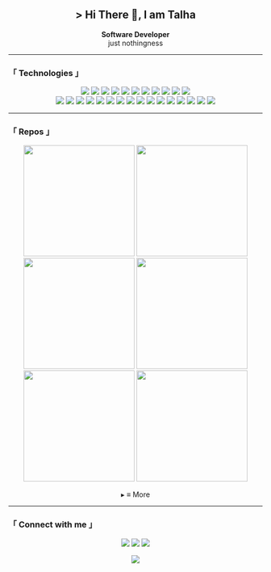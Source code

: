 <h2 align="center"> > Hi There 👋, I am Talha </h2>

<p align="center">
 <b>Software Developer</b>
<br>
  just nothingness
</p>

---

### 「 Technologies 」

<p align="center">
  <img src="https://img.shields.io/badge/-JavaScript-F7DF1E?style=flat&logo=javascript&logoColor=black" />
  <img src="https://img.shields.io/badge/-React-20232A?style=flat&logo=react" />
  <img src="https://img.shields.io/badge/-NextJS-000?style=flat&logo=next.js" />
  <img src="https://img.shields.io/badge/-TypeScript-3178C6?style=flat&logo=typescript" />
  <img src="https://img.shields.io/badge/-Java-007396?style=flat&logo=java" />
  <img src="https://img.shields.io/badge/-Flutter-02569B?style=flat&logo=flutter" />
  <img src="https://img.shields.io/badge/-Dart-0175C2?style=flat&logo=dart" />
  <img src="https://img.shields.io/badge/-HTML-E34F26?style=flat&logo=html5" />
  <img src="https://img.shields.io/badge/-CSS-1572B6?style=flat&logo=css3" />
  <img src="https://img.shields.io/badge/-Sass-CC6699?style=flat&logo=sass" />
  <img src="https://img.shields.io/badge/-Tailwind-38B2AC?style=flat&logo=tailwind-css" />
  <br>
  <img src="https://img.shields.io/badge/-Git-F05032?style=flat&logo=git" />
  <img src="https://img.shields.io/badge/-JSON-000000?style=flat&logo=json" />
  <img src="https://img.shields.io/badge/-Linux-FCC624?style=flat&logo=linux" />
  <img src="https://img.shields.io/badge/-Firebase-FFCA28?style=flat&logo=firebase" />
  <img src="https://img.shields.io/badge/-React%20Query-FF4154?style=flat&logo=react-query" />
  <img src="https://img.shields.io/badge/-Redux-764ABC?style=flat&logo=redux" />
  <img src="https://img.shields.io/badge/-Context%20API-20232A?style=flat&logo=react" />
  <img src="https://img.shields.io/badge/-Formik-EC5990?style=flat" />
  <img src="https://img.shields.io/badge/-React%20Hook%20Form-EC5990?style=flat" />
  <img src="https://img.shields.io/badge/-Yup-4B5563?style=flat" />
  <img src="https://img.shields.io/badge/-Zod-4B5563?style=flat" />
  <img src="https://img.shields.io/badge/-Webpack-8DD6F9?style=flat&logo=webpack" />
  <img src="https://img.shields.io/badge/-Storybook-FF4785?style=flat&logo=storybook" />
  <img src="https://img.shields.io/badge/-React%20Dev%20Tool-20232A?style=flat&logo=react" />
  <img src="https://img.shields.io/badge/-Framer%20Motion-EF4A7B?style=flat" />
  <img src="https://img.shields.io/badge/-Figma-F24E1E?style=flat&logo=figma" />
</p>

---

### 「 Repos 」

<p align="center">
  <a href="https://github.com/talha/portfolio"><img width="220" src="https://github-readme-stats.vercel.app/api/pin/?username=talha&repo=portfolio&theme=dark" /></a>
  <a href="https://github.com/talha/daily-news"><img width="220" src="https://github-readme-stats.vercel.app/api/pin/?username=talha&repo=daily-news&theme=dark" /></a>
  <br>
  <a href="https://github.com/talha/password-metric-app"><img width="220" src="https://github-readme-stats.vercel.app/api/pin/?username=talha&repo=password-metric-app&theme=dark" /></a>
  <a href="https://github.com/talha/budget-management-app"><img width="220" src="https://github-readme-stats.vercel.app/api/pin/?username=talha&repo=budget-management-app&theme=dark" /></a>
  <br>
  <a href="https://github.com/talha/flutter-ui-design-examples"><img width="220" src="https://github-readme-stats.vercel.app/api/pin/?username=talha&repo=flutter-ui-design-examples&theme=dark" /></a>
  <a href="https://github.com/talha/reddit-clone"><img width="220" src="https://github-readme-stats.vercel.app/api/pin/?username=talha&repo=reddit-clone&theme=dark" /></a>
</p>

<p align="center">▸ ≡ More</p>

---

### 「 Connect with me 」

<p align="center">
  <a href="mailto:ornek@ornek.com"><img src="https://img.shields.io/badge/Mail-grey?style=for-the-badge" /></a>
  <a href="https://linkedin.com/in/ornek"><img src="https://img.shields.io/badge/Linkedin-grey?style=for-the-badge&logo=linkedin" /></a>
  <a href="https://ornek.com"><img src="https://img.shields.io/badge/Website-grey?style=for-the-badge&logo=google-chrome" /></a>
</p>

<p align="center">
  <img src="https://img.shields.io/badge/dynamic/json?label=visitors&query=value&url=https://api.countapi.xyz/hit/TheXalha/visits&color=grey&style=flat-square" />
</p>

